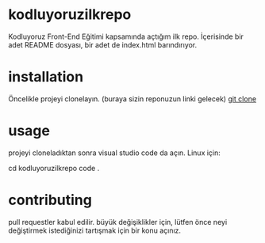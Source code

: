 # kodluyoruzilkrepo
Kodluyoruz Front-End Eğitimi kapsamında açtığım ilk repo. İçerisinde bir adet README dosyası, bir adet de index.html barındırıyor.
# installation
Öncelikle projeyi clonelayın. (buraya sizin reponuzun linki gelecek)
[git clone](https://github.com/Kanarya120/kodluyoruzilkrepo.git)
# usage
projeyi cloneladıktan sonra visual studio code da açın. Linux için:

cd kodluyoruzilkrepo
code .
# contributing
pull requestler kabul edilir. büyük değişiklikler için, lütfen önce neyi değiştirmek istediğinizi tartışmak için bir konu açınız.
